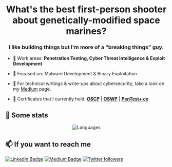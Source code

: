 <h1 align="center">What's the best first-person shooter about genetically-modified space marines?</h1>
<h3 align="center">I like building things but I'm more of a "breaking things" guy.</h3>

- 🔭 Work areas: **Penetration Testing, Cyber Threat Intelligence & Exploit Development**

- 🎯 Focused on: Malware Development & Binary Exploitation

- 📝 For technical writings & write-ups about cybersecurity, take a look on my [Medium](https://medium.com/@anilcelik) page.

- 📜 Certificates that I currently hold: **[OSCP](https://www.credential.net/3e3797bc-3f9e-44a1-9ed5-ff9d7a23cbeb)** | **[OSWP](https://www.credential.net/0cbef274-985e-42d8-ae50-c7fc3bb5d4c0#gs.71n5bt)** | **[PenTest+ ce](https://www.credly.com/badges/4d152b92-dc62-4e23-a932-9c6b618a1012)**
## 📌 Some stats

<p align="center">
  <img  src="https://github-readme-stats.vercel.app/api/top-langs/?username=ccelikanil&layout=compact&hide=html,css" alt="Languages" />
</p>

## 📫 If you want to reach me

[![Linkedin Badge](https://img.shields.io/badge/Anıl%20Celik-Connect%20on%20linkedin-black?style=for-the-badge&logo=linkedin)](https://www.linkedin.com/in/anilcelik97/) 
[![Medium Badge](https://img.shields.io/badge/Anıl%20Celik-follow%20on%20medium-black?style=for-the-badge&logo=medium)](https://anilcelik.medium.com)
[![Twitter followers](https://img.shields.io/badge/Anıl%20Celik-follow%20on%20twitter-black?style=for-the-badge&logo=twitter)](https://twitter.com/ccelikanil)
